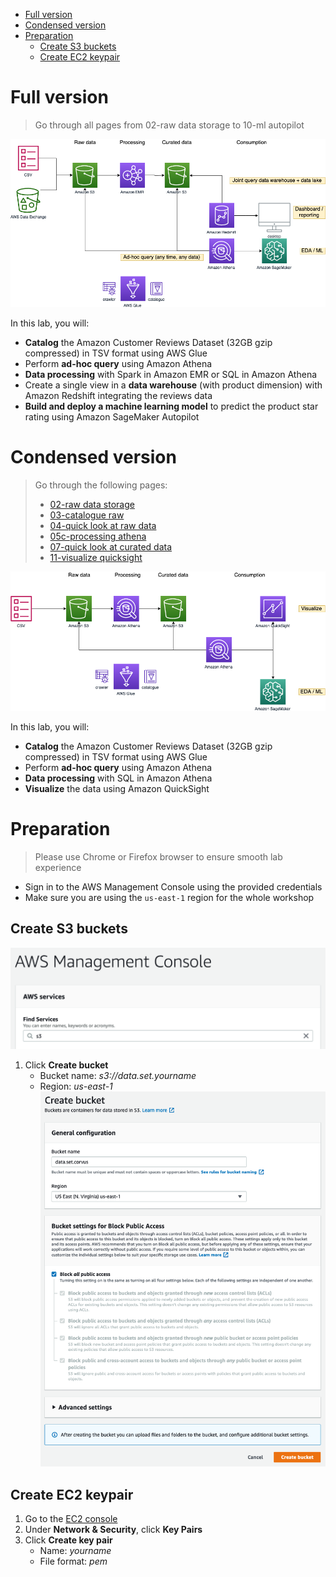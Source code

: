 - [Full version](#full-version)
- [Condensed version](#condensed-version)
- [Preparation](#preparation)
  - [Create S3 buckets](#create-s3-buckets)
  - [Create EC2 keypair](#create-ec2-keypair)

# Full version 

> Go through all pages from 02-raw data storage to 10-ml autopilot

![full architecture](images/00_intro.png)

In this lab, you will:
* **Catalog** the Amazon Customer Reviews Dataset (32GB gzip compressed) in TSV format using AWS Glue
* Perform **ad-hoc query** using Amazon Athena
* **Data processing** with Spark in Amazon EMR or SQL in Amazon Athena
* Create a single view in a **data warehouse** (with product dimension) with Amazon Redshift integrating the reviews data
* **Build and deploy a machine learning model** to predict the product star rating using Amazon SageMaker Autopilot

# Condensed version

> Go through the following pages:
> * [02-raw data storage](02_raw_data_storage.md)
> * [03-catalogue raw](03_catalogue_raw.md)
> * [04-quick look at raw data](04_quick_look_raw_data.md)
> * [05c-processing athena](05c_processing_athena.md)
> * [07-quick look at curated data](07_quick_look_curated_data.md)
> * [11-visualize quicksight](11_visualize_quicksight.md)

![condensed architecture](images/00_condense.png)

In this lab, you will:
* **Catalog** the Amazon Customer Reviews Dataset (32GB gzip compressed) in TSV format using AWS Glue
* Perform **ad-hoc query** using Amazon Athena
* **Data processing** with SQL in Amazon Athena
* **Visualize** the data using Amazon QuickSight

# Preparation

> Please use Chrome or Firefox browser to ensure smooth lab experience

* Sign in to the AWS Management Console using the provided credentials
* Make sure you are using the `us-east-1` region for the whole workshop

## Create S3 buckets

![main page](images/main-page.png)

1. Click **Create bucket**
   * Bucket name: *s3://data.set.yourname*
   * Region: *us-east-1*
  ![create S3 bucket](images/s3_createbucket.png)

## Create EC2 keypair

1. Go to the [EC2 console](https://console.aws.amazon.com/ec2/v2/home) 
2. Under **Network & Security**, click **Key Pairs**
3. Click **Create key pair**
   * Name: *yourname*
   * File format: *pem* 